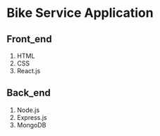 # Bike Service Application
## Front_end
1. HTML
2. CSS
3. React.js
## Back_end
1. Node.js
2. Express.js
3. MongoDB
